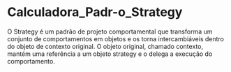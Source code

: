 # Calculadora_Padr-o_Strategy
O Strategy é um padrão de projeto comportamental que transforma um conjunto de comportamentos em objetos e os torna intercambiáveis dentro do objeto de contexto original. O objeto original, chamado contexto, mantém uma referência a um objeto strategy e o delega a execução do comportamento.
